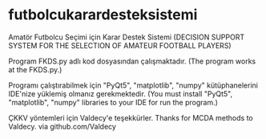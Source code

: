 # futbolcukarardesteksistemi
Amatör Futbolcu Seçimi için Karar Destek Sistemi
(DECISION SUPPORT SYSTEM FOR THE SELECTION OF AMATEUR FOOTBALL PLAYERS)

Program FKDS.py adlı kod dosyasından çalışmaktadır.
(The program works at the FKDS.py.)

Programı çalıştırabilmek için "PyQt5", "matplotlib", "numpy" kütüphanelerini IDE'nize yüklemiş olmanız gerekmektedir.
(You must install "PyQt5", "matplotlib", "numpy" libraries to your IDE for run the program.)

ÇKKV yöntemleri için Valdecy'e teşekkürler.
Thanks for MCDA methods to Valdecy.
via github.com/Valdecy
